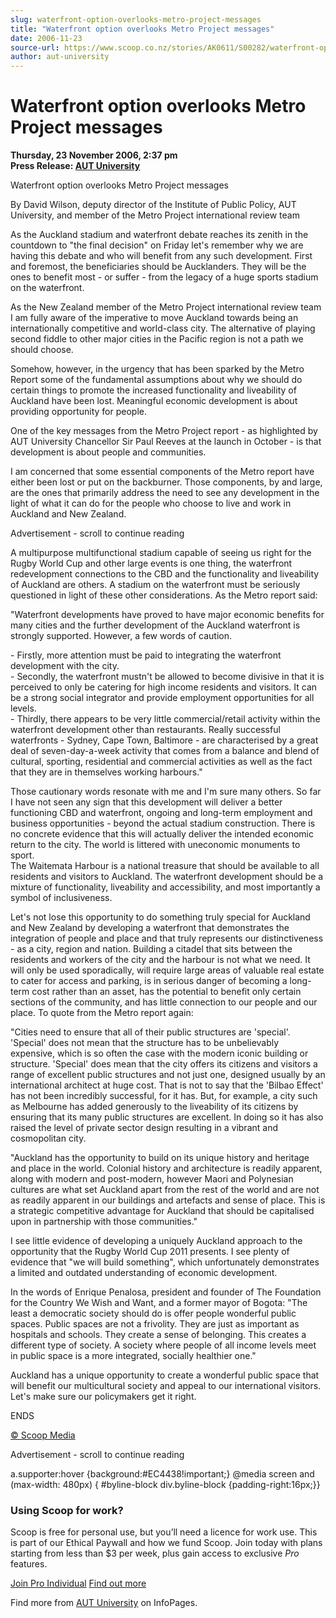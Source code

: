 ```yaml
---
slug: waterfront-option-overlooks-metro-project-messages
title: "Waterfront option overlooks Metro Project messages"
date: 2006-11-23
source-url: https://www.scoop.co.nz/stories/AK0611/S00282/waterfront-option-overlooks-metro-project-messages.htm
author: aut-university
---
```

Waterfront option overlooks Metro Project messages
==================================================

**Thursday, 23 November 2006, 2:37 pm**  
**Press Release: [AUT University](https://info.scoop.co.nz/AUT_University)**

Waterfront option overlooks Metro Project messages

By David Wilson, deputy director of the Institute of Public Policy, AUT University, and member of the Metro Project international review team

As the Auckland stadium and waterfront debate reaches its zenith in the countdown to "the final decision" on Friday let's remember why we are having this debate and who will benefit from any such development. First and foremost, the beneficiaries should be Aucklanders. They will be the ones to benefit most - or suffer - from the legacy of a huge sports stadium on the waterfront.

As the New Zealand member of the Metro Project international review team I am fully aware of the imperative to move Auckland towards being an internationally competitive and world-class city. The alternative of playing second fiddle to other major cities in the Pacific region is not a path we should choose.

Somehow, however, in the urgency that has been sparked by the Metro Report some of the fundamental assumptions about why we should do certain things to promote the increased functionality and liveability of Auckland have been lost. Meaningful economic development is about providing opportunity for people.

One of the key messages from the Metro Project report - as highlighted by AUT University Chancellor Sir Paul Reeves at the launch in October - is that development is about people and communities.

I am concerned that some essential components of the Metro report have either been lost or put on the backburner. Those components, by and large, are the ones that primarily address the need to see any development in the light of what it can do for the people who choose to live and work in Auckland and New Zealand.

Advertisement - scroll to continue reading





A multipurpose multifunctional stadium capable of seeing us right for the Rugby World Cup and other large events is one thing, the waterfront redevelopment connections to the CBD and the functionality and liveability of Auckland are others. A stadium on the waterfront must be seriously questioned in light of these other considerations. As the Metro report said:

"Waterfront developments have proved to have major economic benefits for many cities and the further development of the Auckland waterfront is strongly supported. However, a few words of caution.

\- Firstly, more attention must be paid to integrating the waterfront development with the city.  
\- Secondly, the waterfront mustn't be allowed to become divisive in that it is perceived to only be catering for high income residents and visitors. It can be a strong social integrator and provide employment opportunities for all levels.  
\- Thirdly, there appears to be very little commercial/retail activity within the waterfront development other than restaurants. Really successful waterfronts - Sydney, Cape Town, Baltimore - are characterised by a great deal of seven-day-a-week activity that comes from a balance and blend of cultural, sporting, residential and commercial activities as well as the fact that they are in themselves working harbours."

  
Those cautionary words resonate with me and I'm sure many others. So far I have not seen any sign that this development will deliver a better functioning CBD and waterfront, ongoing and long-term employment and business opportunities - beyond the actual stadium construction. There is no concrete evidence that this will actually deliver the intended economic return to the city. The world is littered with uneconomic monuments to sport.  
The Waitemata Harbour is a national treasure that should be available to all residents and visitors to Auckland. The waterfront development should be a mixture of functionality, liveability and accessibility, and most importantly a symbol of inclusiveness.

Let's not lose this opportunity to do something truly special for Auckland and New Zealand by developing a waterfront that demonstrates the integration of people and place and that truly represents our distinctiveness - as a city, region and nation. Building a citadel that sits between the residents and workers of the city and the harbour is not what we need. It will only be used sporadically, will require large areas of valuable real estate to cater for access and parking, is in serious danger of becoming a long-term cost rather than an asset, has the potential to benefit only certain sections of the community, and has little connection to our people and our place. To quote from the Metro report again:

"Cities need to ensure that all of their public structures are 'special'. 'Special' does not mean that the structure has to be unbelievably expensive, which is so often the case with the modern iconic building or structure. 'Special' does mean that the city offers its citizens and visitors a range of excellent public structures and not just one, designed usually by an international architect at huge cost. That is not to say that the 'Bilbao Effect' has not been incredibly successful, for it has. But, for example, a city such as Melbourne has added generously to the liveability of its citizens by ensuring that its many public structures are excellent. In doing so it has also raised the level of private sector design resulting in a vibrant and cosmopolitan city.

"Auckland has the opportunity to build on its unique history and heritage and place in the world. Colonial history and architecture is readily apparent, along with modern and post-modern, however Maori and Polynesian cultures are what set Auckland apart from the rest of the world and are not as readily apparent in our buildings and artefacts and sense of place. This is a strategic competitive advantage for Auckland that should be capitalised upon in partnership with those communities."

I see little evidence of developing a uniquely Auckland approach to the opportunity that the Rugby World Cup 2011 presents. I see plenty of evidence that "we will build something", which unfortunately demonstrates a limited and outdated understanding of economic development.

In the words of Enrique Penalosa, president and founder of The Foundation for the Country We Wish and Want, and a former mayor of Bogota: "The least a democratic society should do is offer people wonderful public spaces. Public spaces are not a frivolity. They are just as important as hospitals and schools. They create a sense of belonging. This creates a different type of society. A society where people of all income levels meet in public space is a more integrated, socially healthier one."

Auckland has a unique opportunity to create a wonderful public space that will benefit our multicultural society and appeal to our international visitors. Let's make sure our policymakers get it right.

ENDS

[© Scoop Media](http://www.scoop.co.nz/about/terms.html)  

Advertisement - scroll to continue reading



a.supporter:hover {background:#EC4438!important;} @media screen and (max-width: 480px) { #byline-block div.byline-block {padding-right:16px;}}

### Using Scoop for work?

Scoop is free for personal use, but you’ll need a licence for work use. This is part of our Ethical Paywall and how we fund Scoop. Join today with plans starting from less than $3 per week, plus gain access to exclusive _Pro_ features.  
  
[Join Pro Individual](https://pro.scoop.co.nz/Individual/?from=ProIn24) [Find out more](https://pro.scoop.co.nz/using-scoop-for-work/?from=ProIn24)

Find more from [AUT University](https://info.scoop.co.nz/AUT_University) on InfoPages.